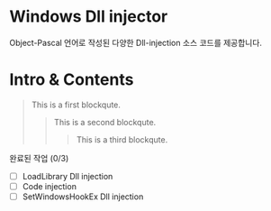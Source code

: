# Windows Dll injector
Object-Pascal 언어로 작성된 다양한 Dll-injection 소스 코드를 제공합니다.

# Intro & Contents
> This is a first blockqute.
>	> This is a second blockqute.
>	>	> This is a third blockqute.

완료된 작업 (0/3)
- [ ] LoadLibrary Dll injection
- [ ] Code injection
- [ ] SetWindowsHookEx Dll injection
